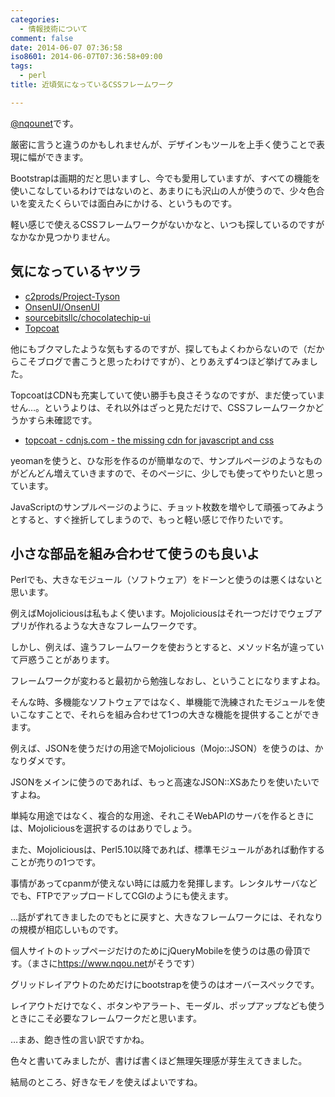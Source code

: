 ```yaml
---
categories:
  - 情報技術について
comment: false
date: 2014-06-07 07:36:58
iso8601: 2014-06-07T07:36:58+09:00
tags:
  - perl
title: 近頃気になっているCSSフレームワーク

---
```


<p><a href="https://twitter.com/nqounet">@nqounet</a>です。</p>

<p>厳密に言うと違うのかもしれませんが、デザインもツールを上手く使うことで表現に幅ができます。</p>

<p>Bootstrapは画期的だと思いますし、今でも愛用していますが、すべての機能を使いこなしているわけではないのと、あまりにも沢山の人が使うので、少々色合いを変えたくらいでは面白みにかける、というものです。</p>

<p>軽い感じで使えるCSSフレームワークがないかなと、いつも探しているのですがなかなか見つかりません。</p>



<h2>気になっているヤツラ</h2>

<ul>
<li><a href="https://github.com/c2prods/Project-Tyson">c2prods/Project-Tyson</a></li>
<li><a href="https://github.com/OnsenUI/OnsenUI">OnsenUI/OnsenUI</a></li>
<li><a href="https://github.com/sourcebitsllc/chocolatechip-ui/">sourcebitsllc/chocolatechip-ui</a></li>
<li><a href="http://topcoat.io/">Topcoat</a></li>
</ul>

<p>他にもブクマしたような気もするのですが、探してもよくわからないので（だからこそブログで書こうと思ったわけですが）、とりあえず4つほど挙げてみました。</p>

<p>TopcoatはCDNも充実していて使い勝手も良さそうなのですが、まだ使っていません…。というよりは、それ以外はざっと見ただけで、CSSフレームワークかどうかすら未確認です。</p>

<ul>
<li><a href="http://cdnjs.com/libraries/topcoat/">topcoat - cdnjs.com - the missing cdn for javascript and css</a></li>
</ul>

<p>yeomanを使うと、ひな形を作るのが簡単なので、サンプルページのようなものがどんどん増えていきますので、そのページに、少しでも使ってやりたいと思っています。</p>

<p>JavaScriptのサンプルページのように、チョット枚数を増やして頑張ってみようとすると、すぐ挫折してしまうので、もっと軽い感じで作りたいです。</p>

<h2>小さな部品を組み合わせて使うのも良いよ</h2>

<p>Perlでも、大きなモジュール（ソフトウェア）をドーンと使うのは悪くはないと思います。</p>

<p>例えばMojoliciousは私もよく使います。Mojoliciousはそれ一つだけでウェブアプリが作れるような大きなフレームワークです。</p>

<p>しかし、例えば、違うフレームワークを使おうとすると、メソッド名が違っていて戸惑うことがあります。</p>

<p>フレームワークが変わると最初から勉強しなおし、ということになりますよね。</p>

<p>そんな時、多機能なソフトウェアではなく、単機能で洗練されたモジュールを使いこなすことで、それらを組み合わせて1つの大きな機能を提供することができます。</p>

<p>例えば、JSONを使うだけの用途でMojolicious（Mojo::JSON）を使うのは、かなりダメです。</p>

<p>JSONをメインに使うのであれば、もっと高速なJSON::XSあたりを使いたいですよね。</p>

<p>単純な用途ではなく、複合的な用途、それこそWebAPIのサーバを作るときには、Mojoliciousを選択するのはありでしょう。</p>

<p>また、Mojoliciousは、Perl5.10以降であれば、標準モジュールがあれば動作することが売りの1つです。</p>

<p>事情があってcpanmが使えない時には威力を発揮します。レンタルサーバなどでも、FTPでアップロードしてCGIのようにも使えます。</p>

<p>…話がずれてきましたのでもとに戻すと、大きなフレームワークには、それなりの規模が相応しいものです。</p>

<p>個人サイトのトップページだけのためにjQueryMobileを使うのは愚の骨頂です。（まさに<a href="https://www.nqou.net">https://www.nqou.net</a>がそうです）</p>

<p>グリッドレイアウトのためだけにbootstrapを使うのはオーバースペックです。</p>

<p>レイアウトだけでなく、ボタンやアラート、モーダル、ポップアップなども使うときにこそ必要なフレームワークだと思います。</p>

<p>…まあ、飽き性の言い訳ですかね。</p>

<p>色々と書いてみましたが、書けば書くほど無理矢理感が芽生えてきました。</p>

<p>結局のところ、好きなモノを使えばよいですね。</p>
    	